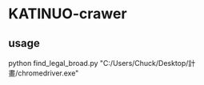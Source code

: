 # KATINUO-crawer

## usage 
python find_legal_broad.py "C:/Users/Chuck/Desktop/計畫/chromedriver.exe"
